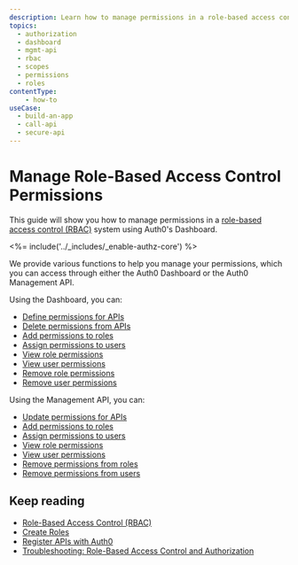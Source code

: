 ```yaml
---
description: Learn how to manage permissions in a role-based access control (RBAC) system using the Auth0 Management Dashboard. For use with Auth0's API Authorization Core feature set.
topics:
  - authorization
  - dashboard
  - mgmt-api
  - rbac
  - scopes
  - permissions
  - roles
contentType: 
    - how-to
useCase:
  - build-an-app
  - call-api
  - secure-api
---
```

# Manage Role-Based Access Control Permissions

This guide will show you how to manage permissions in a  [role-based access control (RBAC)](/authorization/concepts/rbac) system using Auth0's Dashboard.

<%= include('../_includes/_enable-authz-core') %>

We provide various functions to help you manage your permissions, which you can access through either the Auth0 Dashboard or the Auth0 Management API.

Using the Dashboard, you can:

- [Define permissions for APIs](/dashboard/guides/apis/add-permissions-apis)
- [Delete permissions from APIs](/dashboard/guides/apis/delete-permissions-apis)
- [Add permissions to roles](/dashboard/guides/roles/add-permissions-roles)
- [Assign permissions to users](/dashboard/guides/users/assign-permissions-users)
- [View role permissions](/dashboard/guides/roles/view-role-permissions)
- [View user permissions](/dashboard/guides/users/view-user-permissions)
- [Remove role permissions](/dashboard/guides/roles/remove-role-permissions)
- [Remove user permissions](/dashboard/guides/users/remove-user-permissions)

Using the Management API, you can:

- [Update permissions for APIs](/api/management/guides/apis/update-permissions-apis)
- [Add permissions to roles](/api/management/guides/roles/add-permissions-roles)
- [Assign permissions to users](/api/management/guides/users/assign-permissions-users)
- [View role permissions](/api/management/guides/roles/view-role-permissions)
- [View user permissions](/api/management/guides/users/view-user-permissions)
- [Remove permissions from roles](/api/management/guides/roles/remove-role-permissions)
- [Remove permissions from users](/api/management/guides/users/remove-user-permissions)

## Keep reading

- [Role-Based Access Control (RBAC)](/authorization/concepts/rbac)
- [Create Roles](/dashboard/guides/roles/create-roles)
- [Register APIs with Auth0](/architecture-scenarios/mobile-api/part-2#create-the-api)
- [Troubleshooting: Role-Based Access Control and Authorization](/authorization/concepts/troubleshooting)
